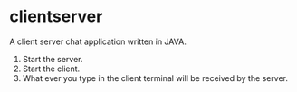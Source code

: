 # clientserver
A client server chat application written in JAVA.

1. Start the server.
2. Start the client.
3. What ever you type in the client terminal will be received by the server.
